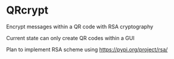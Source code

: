 # QRcrypt
Encrypt messages within a QR code with RSA cryptography

Current state can only create QR codes within a GUI

Plan to implement RSA scheme using https://pypi.org/project/rsa/
